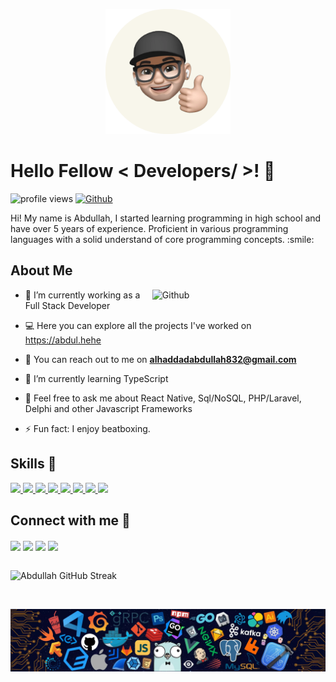 <p align="center">
    <img width="200" src="https://github.com/abduhaddad/abduhaddad/blob/main/profile.png">
</p>


<h1> Hello Fellow < Developers/ >! 👋 </h1>
<p align='center'>
</p>


<img alt = "profile views" src="https://komarev.com/ghpvc/?username=abduhaddad&style=flat&color=blue"> [![Github](https://img.shields.io/github/followers/abduhaddad?label=Follow&style=social)](https://github.com/abduhaddad)

<div size='20px'> Hi! My name is Abdullah, I started learning programming in high school and have over 5 years of experience. Proficient in various programming
languages with a solid understand of core programming concepts. :smile: 
</div>

<h2> About Me </h2>

<img width="55%" align="right" alt="Github" src="https://raw.githubusercontent.com/onimur/.github/master/.resources/git-header.svg" />

- 🔭 I’m currently working as a Full Stack Developer

- 💻 Here you can explore all the projects I've worked on <https://abdul.hehe>
  
- 📧 You can reach out to me on **alhaddadabdullah832@gmail.com**
  
- 🌱 I’m currently learning TypeScript
  
- 💬 Feel free to ask me about React Native, Sql/NoSQL, PHP/Laravel, Delphi and other Javascript Frameworks
  
- ⚡ Fun fact: I enjoy beatboxing.

<h2> Skills 🙌 </h2>
<a href= https://github.com/abduhaddad?tab=repositories&q=&type=&language=reactjs&sort= > <img width ='28px' src ='https://raw.githubusercontent.com/rahulbanerjee26/githubAboutMeGenerator/main/icons/reactnative.svg'> </a>
<a href= https://github.com/abduhaddad?tab=repositories&q=&type=&language=javascript&sort= > <img width ='28px' src ='https://raw.githubusercontent.com/rahulbanerjee26/githubAboutMeGenerator/main/icons/javascript.svg'> </a>
<a href= https://github.com/abduhaddad?tab=repositories&q=&type=&language=android&sort= > <img width ='28px' src ='https://raw.githubusercontent.com/rahulbanerjee26/githubAboutMeGenerator/main/icons/android.svg'> </a>
<a href= https://github.com/abduhaddad?tab=repositories&q=&type=&language=android&sort= > <img width ='28px' src ='https://raw.githubusercontent.com/rahulbanerjee26/githubAboutMeGenerator/main/icons/mysql.svg'> </a>
<a href= https://github.com/abduhaddad?tab=repositories&q=&type=&language=sqlite&sort= > <img width ='28px' src ='https://raw.githubusercontent.com/rahulbanerjee26/githubAboutMeGenerator/main/icons/firebase.svg'> </a>
<a href= https://github.com/abduhaddad?tab=repositories&q=&type=&language=sqlite&sort= > <img width ='28px' src ='https://raw.githubusercontent.com/rahulbanerjee26/githubAboutMeGenerator/main/icons/postgresql.svg'> </a>
<a href= https://github.com/abduhaddad?tab=repositories&q=&type=&language=css&sort= > <img width ='28px' src ='https://raw.githubusercontent.com/rahulbanerjee26/githubAboutMeGenerator/main/icons/css.svg'> </a>
<a href= https://github.com/abduhaddad?tab=repositories&q=&type=&language=html&sort= > <img width ='28px' src ='https://raw.githubusercontent.com/rahulbanerjee26/githubAboutMeGenerator/main/icons/html.svg'> </a>


<h2> Connect with me 🤝 </h2>
<a href = 'https://www.linkedin.com/in/abdullah-al-haddad-7094a7256/'> <img width = '28px' align= 'center' src="https://raw.githubusercontent.com/rahulbanerjee26/githubAboutMeGenerator/main/icons/linked-in-alt.svg"/></a> 
<a href = 'https://www.twitter.com/abduhaddad4'> <img width = '28px' align= 'center' src="https://raw.githubusercontent.com/rahulbanerjee26/githubAboutMeGenerator/main/icons/twitter.svg"/></a> 
<a href = 'https://www.instagram.com/abduhaddad'> <img width = '28px' align= 'center' src="https://raw.githubusercontent.com/rahulbanerjee26/githubAboutMeGenerator/main/icons/instagram.svg"/></a> 
<a href = 'https://www.github.com/abduhaddad'> <img width = '28px' align= 'center' src="https://raw.githubusercontent.com/rahulbanerjee26/githubAboutMeGenerator/main/icons/github.svg"/></a>
  
<br>
<br>

![Abdullah GitHub Streak](https://github-readme-streak-stats.herokuapp.com/?user=abduhaddad)

<br>

![footer](https://github.com/GovindSingh9447/GovindSingh9447/blob/main/WEBP/footer.webp)

